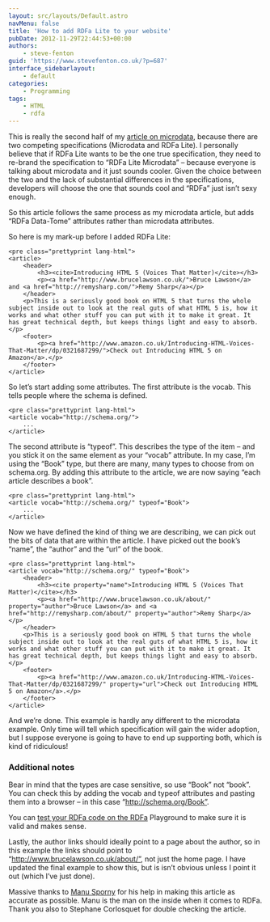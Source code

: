 ```yaml
---
layout: src/layouts/Default.astro
navMenu: false
title: 'How to add RDFa Lite to your website'
pubDate: 2012-11-29T22:44:53+00:00
authors:
    - steve-fenton
guid: 'https://www.stevefenton.co.uk/?p=687'
interface_sidebarlayout:
    - default
categories:
    - Programming
tags:
    - HTML
    - rdfa
---
```


This is really the second half of my [article on microdata](/2012/11/How-To-Add-Microdata-To-Your-Website/), because there are two competing specifications (Microdata and RDFa Lite). I personally believe that if RDFa Lite wants to be the one true specification, they need to re-brand the specification to “RDFa Lite Microdata” – because everyone is talking about microdata and it just sounds cooler. Given the choice between the two and the lack of substantial differences in the specifications, developers will choose the one that sounds cool and “RDFa” just isn’t sexy enough.

So this article follows the same process as my microdata article, but adds “RDFa Data-Tome” attributes rather than microdata attributes.

So here is my mark-up before I added RDFa Lite:

```
<pre class="prettyprint lang-html">
<article>
    <header>
        <h3><cite>Introducing HTML 5 (Voices That Matter)</cite></h3>
        <p><a href="http://www.brucelawson.co.uk/">Bruce Lawson</a> and <a href="http://remysharp.com/">Remy Sharp</a></p>
    </header>
    <p>This is a seriously good book on HTML 5 that turns the whole subject inside out to look at the real guts of what HTML 5 is, how it works and what other stuff you can put with it to make it great. It has great technical depth, but keeps things light and easy to absorb.</p>
    <footer>
        <p><a href="http://www.amazon.co.uk/Introducing-HTML-Voices-That-Matter/dp/0321687299/">Check out Introducing HTML 5 on Amazon</a>.</p>
    </footer>
</article>
```
So let’s start adding some attributes. The first attribute is the vocab. This tells people where the schema is defined.

```
<pre class="prettyprint lang-html">
<article vocab="http://schema.org/">
    ...
</article>
```
The second attribute is “typeof”. This describes the type of the item – and you stick it on the same element as your “vocab” attribute. In my case, I’m using the “Book” type, but there are many, many types to choose from on schema.org. By adding this attribute to the article, we are now saying “each article describes a book”.

```
<pre class="prettyprint lang-html">
<article vocab="http://schema.org/" typeof="Book">
    ...
</article>
```
Now we have defined the kind of thing we are describing, we can pick out the bits of data that are within the article. I have picked out the book’s “name”, the “author” and the “url” of the book.

```
<pre class="prettyprint lang-html">
<article vocab="http://schema.org/" typeof="Book">
    <header>
        <h3><cite property="name">Introducing HTML 5 (Voices That Matter)</cite></h3>
        <p><a href="http://www.brucelawson.co.uk/about/" property="author">Bruce Lawson</a> and <a href="http://remysharp.com/about/" property="author">Remy Sharp</a></p>
    </header>
    <p>This is a seriously good book on HTML 5 that turns the whole subject inside out to look at the real guts of what HTML 5 is, how it works and what other stuff you can put with it to make it great. It has great technical depth, but keeps things light and easy to absorb.</p>
    <footer>
        <p><a href="http://www.amazon.co.uk/Introducing-HTML-Voices-That-Matter/dp/0321687299/" property="url">Check out Introducing HTML 5 on Amazon</a>.</p>
    </footer>
</article>
```
And we’re done. This example is hardly any different to the microdata example. Only time will tell which specification will gain the wider adoption, but I suppose everyone is going to have to end up supporting both, which is kind of ridiculous!

### Additional notes

Bear in mind that the types are case sensitive, so use “Book” not “book”. You can check this by adding the vocab and typeof attributes and pasting them into a browser – in this case “http://schema.org/Book”.

You can [test your RDFa code on the RDFa](http://rdfa.info/play/) Playground to make sure it is valid and makes sense.

Lastly, the author links should ideally point to a page about the author, so in this example the links should point to “http://www.brucelawson.co.uk/about/”, not just the home page. I have updated the final example to show this, but is isn’t obvious unless I point it out (which I’ve just done).

Massive thanks to [Manu Sporny](http://manu.sporny.org/) for his help in making this article as accurate as possible. Manu is the man on the inside when it comes to RDFa. Thank you also to Stephane Corlosquet for double checking the article.